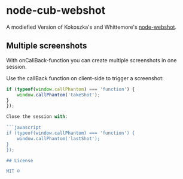 # node-cub-webshot

A modiefied Version of Kokoszka's and Whittemore's [node-webshot](https://github.com/sindresorhus/grunt-svgmin#available-optionsplugins).

## Multiple screenshots
With onCallBack-function you can create multiple screenshots in one session.

Use the callBack function on client-side to trigger a screenshot:

```javascript
if (typeof(window.callPhantom) === 'function') {
	window.callPhantom('takeShot');
}
});

Close the session with:

```javascript
if (typeof(window.callPhantom) === 'function') {
	window.callPhantom('lastShot');
}
});

## License

MIT ©